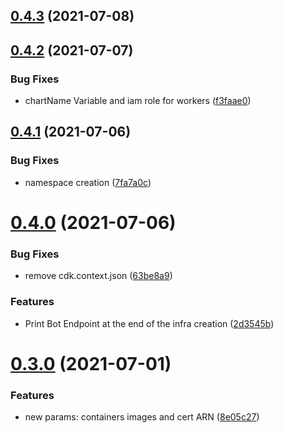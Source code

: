 ## [0.4.3](https://github.com/aufacicenta/rapydbot-infra/compare/v0.4.2...v0.4.3) (2021-07-08)



## [0.4.2](https://github.com/aufacicenta/rapydbot-infra/compare/v0.4.1...v0.4.2) (2021-07-07)


### Bug Fixes

* chartName Variable and iam role for workers ([f3faae0](https://github.com/aufacicenta/rapydbot-infra/commit/f3faae0a26e0afab8e1a57a05f80eba3a9b1b3db))



## [0.4.1](https://github.com/aufacicenta/rapydbot-infra/compare/v0.4.0...v0.4.1) (2021-07-06)


### Bug Fixes

* namespace creation ([7fa7a0c](https://github.com/aufacicenta/rapydbot-infra/commit/7fa7a0c50168567f7d764f51fb21e739eb57f84c))



# [0.4.0](https://github.com/aufacicenta/rapydbot-infra/compare/v0.3.0...v0.4.0) (2021-07-06)


### Bug Fixes

* remove cdk.context.json ([63be8a9](https://github.com/aufacicenta/rapydbot-infra/commit/63be8a94422c04afce608f0849ff2f4f9bd1b4d3))


### Features

* Print Bot Endpoint at the end of the infra creation ([2d3545b](https://github.com/aufacicenta/rapydbot-infra/commit/2d3545b026d556762041a2a3a652d306f2146a6f))



# [0.3.0](https://github.com/aufacicenta/rapydbot-infra/compare/v0.2.1...v0.3.0) (2021-07-01)


### Features

* new params: containers images and cert ARN ([8e05c27](https://github.com/aufacicenta/rapydbot-infra/commit/8e05c2747ce9c55fe1c51afed267dea635891210))



